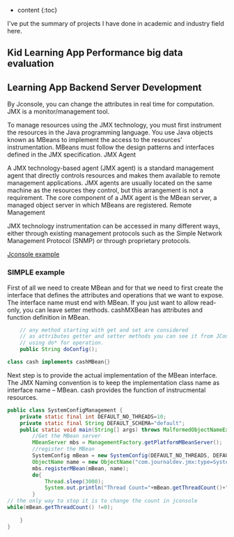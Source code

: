 
* content
{:toc}

I've put the summary of projects I have done in academic and industry field here.

## Kid Learning App Performance big data evaluation

## Learning App Backend Server Development

By Jconsole, you can change the attributes in real time for computation. JMX is a monitor/management tool.

To manage resources using the JMX technology, you must first instrument the resources in the Java programming language. You use Java objects known as MBeans to implement the access to the resources' instrumentation. MBeans must follow the design patterns and interfaces defined in the JMX specification.
JMX Agent

A JMX technology-based agent (JMX agent) is a standard management agent that directly controls resources and makes them available to remote management applications. JMX agents are usually located on the same machine as the resources they control, but this arrangement is not a requirement.
The core component of a JMX agent is the MBean server, a managed object server in which MBeans are registered.
Remote Management

JMX technology instrumentation can be accessed in many different ways, either through existing management protocols such as the Simple Network Management Protocol (SNMP) or through proprietary protocols.

[Jconsole example](http://alvinalexander.com/blog/post/java/source-code-java-jmx-hello-world-application)

### SIMPLE example

First of all we need to create MBean and for that we need to first create the interface that defines the attributes and operations that we want to expose. The interface name must end with MBean. If you just want to allow read-only, you can leave setter methods. cashMXBean has attributes and function definition in MBean.

~~~ java
    // any method starting with get and set are considered
    // as attributes getter and setter methods you can see it from JConsole!, so I am
    // using do* for operation.
    public String doConfig();

class cash implements cashMBean{}
~~~

Next step is to provide the actual implementation of the MBean interface. The JMX Naming convention is to keep the implementation class name as interface name – MBean.  cash provides the function of instrucmental resources.

~~~ java
public class SystemConfigManagement {
    private static final int DEFAULT_NO_THREADS=10;
    private static final String DEFAULT_SCHEMA="default";
    public static void main(String[] args) throws MalformedObjectNameException, InterruptedException, InstanceAlreadyExistsException, MBeanRegistrationException, NotCompliantMBeanException {
        //Get the MBean server
        MBeanServer mbs = ManagementFactory.getPlatformMBeanServer();
        //register the MBean
        SystemConfig mBean = new SystemConfig(DEFAULT_NO_THREADS, DEFAULT_SCHEMA);
        ObjectName name = new ObjectName("com.journaldev.jmx:type=SystemConfig");
        mbs.registerMBean(mBean, name);
        do{
            Thread.sleep(3000);
            System.out.println("Thread Count="+mBean.getThreadCount()+":::Schema Name="+mBean.getSchemaName());
        }
// the only way to stop it is to change the count in jconsole
while(mBean.getThreadCount() !=0);
         
    }
}
~~~
